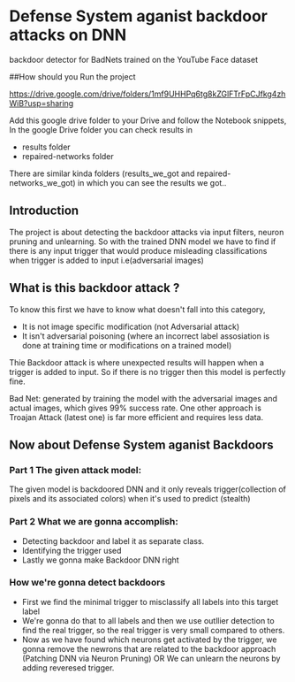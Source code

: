 # Defense System aganist backdoor attacks on DNN
backdoor detector for BadNets trained on the YouTube Face dataset

##How should you Run the project

https://drive.google.com/drive/folders/1mf9UHHPq6tg8kZGlFTrFpCJfkg4zhWiB?usp=sharing

Add this google drive folder to your Drive and follow the Notebook snippets,
In the google Drive folder you can check results in 
* results folder
* repaired-networks folder

There are similar kinda folders (results_we_got and repaired-networks_we_got) in which you can see the results we got..

## Introduction

The project is about detecting the backdoor attacks via input filters, neuron pruning and unlearning. So with the trained DNN model we have to find if there is any input trigger that would produce misleading classifications when trigger is added to input i.e(adversarial images)

## What is this backdoor attack ?

To know this first we have to know what doesn't fall into this category, 

* It is not image specific modification (not Adversarial attack)
* It isn't adversarial poisoning (where an incorrect label assosiation is done at training time or modifications on a trained model)

Thie Backdoor attack is where unexpected results will happen when a trigger is added to input. So if there is no trigger then this model is perfectly fine.

Bad Net: generated by training the model with the adversarial images and actual images, which gives 99% success rate. One other approach is Troajan Attack (latest one) is far more efficient and requires less data.

## Now about Defense System aganist Backdoors

### Part 1 The given attack model:

The given model is backdoored DNN and it only reveals trigger(collection of pixels and its associated colors) when it's used to predict (stealth)

### Part 2 What we are gonna accomplish:

* Detecting backdoor and label it as separate class.
* Identifying the trigger used
* Lastly we gonna make Backdoor DNN right

### How we're gonna detect backdoors

* First we find the minimal trigger to misclassify all labels into this target label
* We're gonna do that to all labels and then we use outllier detection to find the real trigger, so the real trigger is very small compared to others.
* Now as we have found which neurons get activated by the trigger, we gonna remove the newrons that are related to the backdoor approach (Patching DNN via Neuron Pruning)
OR
We can unlearn the neurons by adding reveresed trigger.





